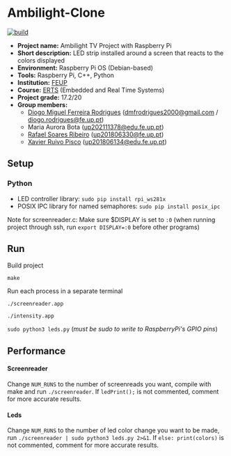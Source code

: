# Ambilight-Clone

[![build](https://github.com/up201806330/Ambilight-Clone/actions/workflows/build.yml/badge.svg)](https://github.com/up201806330/Ambilight-Clone/actions/workflows/build.yml)

- **Project name:** Ambilight TV Project with Raspberry Pi
- **Short description:** LED strip installed around a screen that reacts to the colors displayed
- **Environment:** Raspberry Pi OS (Debian-based)
- **Tools:** Raspberry Pi, C++, Python
- **Institution:** [FEUP](https://sigarra.up.pt/feup/en/web_page.Inicial)
- **Course:** [ERTS](https://sigarra.up.pt/feup/en/ucurr_geral.ficha_uc_view?pv_ocorrencia_id=486266) (Embedded and Real Time Systems)
- **Project grade:** 17.2/20
- **Group members:**
    - [Diogo Miguel Ferreira Rodrigues](https://github.com/dmfrodrigues) (<dmfrodrigues2000@gmail.com> / <diogo.rodrigues@fe.up.pt>)
    - Maria Aurora Bota ([up202111378@edu.fe.up.pt](mailto:up202111378@edu.fe.up.pt))
    - [Rafael Soares Ribeiro](https://github.com/up201806330) (<up201806330@fe.up.pt>)
    - [Xavier Ruivo Pisco](https://github.com/Xavier-Pisco) ([up201806134@edu.fe.up.pt](mailto:up201806134@edu.fe.up.pt))

## Setup
### Python
- LED controller library: `sudo pip install rpi_ws281x`
- POSIX IPC library for named semaphores: `sudo pip install posix_ipc`

Note for screenreader.c:
Make sure $DISPLAY is set to `:0` (when running project through ssh, run `export DISPLAY=:0` before other programs)

## Run 
Build project

`make`

Run each process in a separate terminal

`./screenreader.app`

`./intensity.app`

`sudo python3 leds.py` (*must be sudo to write to RaspberryPi's GPIO pins*)

## Performance

#### Screenreader
Change `NUM_RUNS` to the number of screenreads you want, compile with make and run `./screenreader`.
If `ledPrint();` is not commented, comment for more accurate results.

#### Leds
Change `NUM_RUNS` to the number of led color change you want to be made, run `./screenreader | sudo python3 leds.py 2>&1`.
If `else: print(colors)` is not commented, comment for more accurate results.
